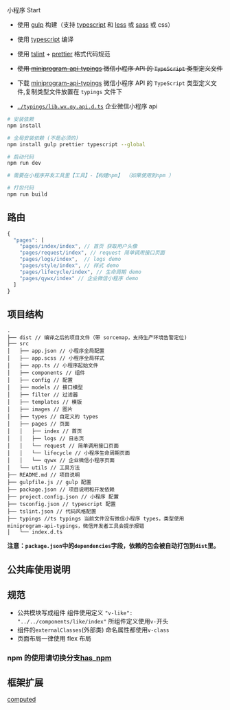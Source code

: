 小程序 Start

- 使用 [gulp](https://gulpjs.com/) 构建（支持 [typescript](https://www.typescriptlang.org/) 和 [less](http://lesscss.org/) 或 [sass](https://sass-lang.com/) 或 css）
- 使用 [typescript](https://www.typescriptlang.org/) 编译
- 使用 [tslint](https://palantir.github.io/tslint/) + [prettier](https://prettier.io/) 格式代码规范
- <del>使用 [miniprogram-api-typings](https://www.npmjs.com/package/miniprogram-api-typings) 微信小程序 API 的 `TypeScript` 类型定义文件</del>
- 下载 [miniprogram-api-typings](https://www.npmjs.com/package/miniprogram-api-typings) 微信小程序 API 的 `TypeScript` 类型定义文件,复制类型文件放置在 `typings` 文件下

- [`./typings/lib.wx.qy.api.d.ts`](./typings/lib.wx.qy.api.d.ts) 企业微信小程序 api

```sh
# 安装依赖
npm install

# 全局安装依赖 (不是必须的)
npm install gulp prettier typescript --global

# 启动代码
npm run dev

# 需要在小程序开发工具里【工具】-【构建npm】 （如果使用到npm ）

# 打包代码
npm run build
```

## 路由

```js
{
  "pages": [
    "pages/index/index", // 首页 获取用户头像
    "pages/request/index", // request 简单调用接口页面
    "pages/logs/index",  // logs demo
    "pages/style/index", // 样式 demo
    "pages/lifecycle/index", // 生命周期 demo
    "pages/qywx/index" // 企业微信小程序 demo
  ]
}
```

## 项目结构

```
.
├── dist // 编译之后的项目文件（带 sorcemap，支持生产环境告警定位)
├── src
│   ├── app.json // 小程序全局配置
│   ├── app.scss // 小程序全局样式
│   ├── app.ts // 小程序起始文件
│   ├── components // 组件
│   ├── config // 配置
│   ├── models // 接口模型
│   ├── filter // 过滤器
│   ├── templates // 模版
│   ├── images // 图片
│   ├── types // 自定义的 types
│   ├── pages // 页面
│   │   ├── index // 首页
│   │   ├── logs // 日志页
│   │   └── request // 简单调用接口页面
│   │   └── lifecycle // 小程序生命周期页面
│   │   └── qywx // 企业微信小程序页面
│   └── utils // 工具方法
├── README.md // 项目说明
├── gulpfile.js // gulp 配置
├── package.json // 项目说明和开发依赖
├── project.config.json // 小程序 配置
├── tsconfig.json // typescript 配置
├── tslint.json // 代码风格配置
├── typings //ts typings 当前文件没有微信小程序 types，类型使用 miniprogram-api-typings，微信开发者工具会提示报错
│   └── index.d.ts

```

**注意：`package.json`中的`dependencies`字段，依赖的包会被自动打包到`dist`里。**

## 公共库使用说明

## 规范

- 公共模块写成组件 组件使用定义 `"v-like": "../../components/like/index"` 所组件定义使用`v-`开头
- 组件的`externalClasses`(外部类) 命名属性都使用`v-class`
- 页面布局一律使用 flex 布局

### npm 的使用请切换分支[has_npm](https://github.com/freeshineit/wxapp-typescript-start/tree/has_npm)

## 框架扩展

[computed](https://developers.weixin.qq.com/miniprogram/dev/extended/utils/computed.html)
